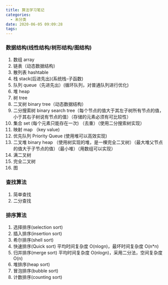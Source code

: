 ```yaml
---
title: 算法学习笔记
categories:
  - 未分类
date: 2020-06-05 09:09:28
tags:
---
```

### 数据结构(线性结构/树形结构/图结构)
1. 数组 array
2. 链表（动态数据结构）
3. 散列表 hashtable
4. 栈 stack(后进先出)(系统栈-子函数)
5. 队列 queue（先进先出）(循环队列，对普通队列进行优化)
6. 堆 heap
7. 树 tree
8. 二叉树 binary tree（动态数据结构）
9. 二分搜索树 binary search tree（每个节点的值大于其左子树所有节点的值，小于其右子树说有节点的值）（存储的元素必须有可比较性）
10. 集合 set (每个元素只能存在一次) （去重）（使用二分搜索树实现）
11. 映射 map （key value)
12. 优先队列 Priority Queue (使用堆可以高效实现)
13. 二叉堆 binary heap （使用树实现的堆，是一棵完全二叉树）（最大堆父节点的值大于子节点的值）（最小堆）（用数组可以实现）
14. 满二叉树
15. 完全二叉树
16. 图

### 查找算法
1. 简单查找
2. 二分查找

### 排序算法
1. 选择排序(selection sort)
2. 插入排序(insertion sort)
3. 希尔排序(shell sort)
4. 快速排序(Quick sort) 平均时间复杂度 O(nlogn)，最坏时间复杂度 O(n*n)
5. 归并排序(merge sort) 平均时间复杂度 O(nlogn)，采用二分法，空间复杂度 O(n)
6. 堆排序(heap sort)
7. 冒泡排序(bubble sort)
8. 计数排序(counting sort)
